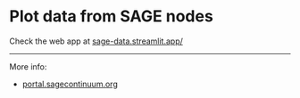 # Plot data from SAGE nodes

Check the web app at [sage-data.streamlit.app/](https://sage-data.streamlit.app/)

*****

More info:
- [portal.sagecontinuum.org](https://portal.sagecontinuum.org)
